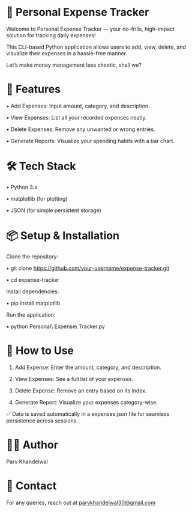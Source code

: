 # 💸 Personal Expense Tracker

Welcome to Personal Expense Tracker — your no-frills, high-impact solution for tracking daily expenses!

This CLI-based Python application allows users to add, view, delete, and visualize their expenses in a hassle-free manner.

Let’s make money management less chaotic, shall we?

# 🚀 Features

• Add Expenses: Input amount, category, and description.

• View Expenses: List all your recorded expenses neatly.

• Delete Expenses: Remove any unwanted or wrong entries.

• Generate Reports: Visualize your spending habits with a bar chart.

# 🛠️ Tech Stack

• Python 3.x

• matplotlib (for plotting)

• JSON (for simple persistent storage)

#  📦 Setup & Installation

Clone the repository:

  • git clone https://github.com/your-username/expense-tracker.git
  
  • cd expense-tracker

Install dependencies:

  • pip install matplotlib

Run the application:

  • python Personal\ Expense\ Tracker.py

# 🎯 How to Use

1. Add Expense: Enter the amount, category, and description.

2. View Expenses: See a full list of your expenses.

3. Delete Expense: Remove an entry based on its index.

4. Generate Report: Visualize your expenses category-wise.

✅ Data is saved automatically in a expenses.json file for seamless persistence across sessions.

# 🧑‍💻 Author
  
  Parv Khandelwal

# 📧 Contact
  
  For any queries, reach out at parvkhandelwal30@gmail.com
